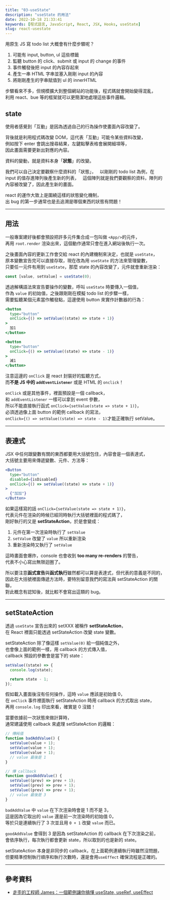 ```yaml
---
title: "03-useState"
description: "useState 的用法"
date: 2022-10-18 21:33:41
keywords: [程式語言, JavaScript, React, JSX, Hooks, useState]
slug: react-usestate
---
```


用原生 JS 寫 todo list 大概會有什麼步驟呢？

1. 可能有 input, button, ul 這些標籤
2. 監聽 button 的 click、submit 或 input 的 change 的事件
3. 事件觸發後把 input 的內容存起來
4. 產生一串 HTML 字串並塞入剛剛 input 的內容
5. 將剛剛產生的字串賦值到 ul 的 innerHTML

步驟看來不多，但規模擴大到整個網站的功能後，程式碼就會開始變得混亂，  
利用 react、bue 等的框架就可以更簡潔地處理這些事件邏輯。

## state

使用者感覺到「互動」是因為透過自己的行為操作使畫面內容改變了。

背後就是利用程式碼改變 DOM，這代表「互動」可能令某些資料改變，  
例如按下 enter 會跳出搜尋結果，左鍵點擊表格會展開細項等，  
因此畫面需要更新出對應的內容。

資料的變動，就是資料本身「**狀態**」的改變。

我們可以自己決定要觀察什麼資料的「狀態」，  
以剛剛的 todo list 為例，在 input 的值存進陣列後產生新的列表，  
這個陣列就是我們要觀察的資料，陣列的內容被改變了，因此產生新的畫面。

react 的運作大致上是圍繞這樣的狀態變化機制，  
出 bug 的第一步通常也是去追溯是哪個東西的狀態有問題！

---

## 用法

一般專案建好後都會預設把許多元件集合成一包叫做 `<App/>`的元件，  
再用 `root.render` 渲染出來，這個動作通常只會在進入網站後執行一次。

之後畫面內容的更新工作會交給 react 的內建機制來決定，也就是 `useState`，  
原本變數宣告完可以直接存取，現在改為用 `useState` 的方法來管理變數，  
只要任一元件有用到 `useState`，那麼 state 的內容改變了，元件就會重新渲染：

```jsx
const [value, setValue] = useState(0);
```

透過解構語法來宣告要操作的變數，呼叫 `useState` 時要傳入一個值，  
作為 `value` 的初始值，之後跟剛剛在模擬 todo list 的步驟一樣，  
需要監聽某個元素當作觸發點，這邊使用 button 來實作計數器的行為：

```jsx
<button
  type="button"
  onClick={() => setValue((state) => state + 1)}
>
  加1
</button>

<button
  type="button"
  onClick={() => setValue((state) => state - 1)}
>
  減1
</button>
```

注意這邊的 `onClick` 是 react 封裝好的監聽方式，  
而**不是 JS 中的 `addEventListener`** 或是 HTML 的 `onclick`！

`onClick` 或是其他事件，裡面預設是一個 callback，  
和 `addEventListener` 一樣可以拿到 event 參數，  
所以不能直接執行函式 `onClick={setValue(state => state + 1)}`，  
必須透過像上面 button 的範例 callback 的寫法，  
`onClick={() => setValue((state) => state - 1)`才能正確執行 setValue。

---

## 表達式

JSX 中任何跟變數有關的東西都要用大括號包住，內容會是一個表達式，  
大括號主要用來傳遞變數、元件、方法等：

```jsx
<Button
  type="button"
  disabled={isDisabled}
  onClick={() => setValue((state) => state + 1)}
>
  {"加加"}
</Button>
```

如果這樣寫的話 `onClick={setValue(state => state + 1)}`，  
代表元件在渲染的時候已經同時執行大括號裡面的程式碼了，  
剛好執行的又是 **setStateAction**，於是會變成：

1. 元件在第一次渲染時執行了 `setValue`
2. `setValue` 改變了 `value` 所以重新渲染
3. 重新渲染時又執行了 `setValue`

這時畫面會爆炸，console 也會收到 **too many re-renders** 的警告，  
代表不小心寫出無限迴圈了。

所以要注意**函式宣告**與**函式執行**雖然都可以算是表達式，但代表的意義是不同的，  
因此在大括號裡面傳遞方法時，要特別留意我們的寫法與 setStateAction 的關聯，  
對此概念有認知後，就比較不會寫出這類的 bug。

---

## setStateAction

透過 `useState` 宣告出來的 setXXX 被稱作 **setStateAction**，  
在 React 裡面只能透過 setStateAction 改變 state 變數。

setStateAction 除了像這樣 `setValue(0)` 給一個純值之外，  
也會像上面的範例一樣，用 callback 的方式傳入值，  
callback 預設的參數會是當下的 state：

```jsx
setValue((state) => {
  console.log(state);

  return state - 1;
});
```

假如載入畫面後沒有任何操作，這時 `value` 應該是初始值 0，  
在 `onClick` 事件裡面執行 setStateAction 時用 callback 的方式取出 state，  
再用 `console.log` 印出來看，確實是 0 沒錯！

當要依據前一次狀態來做計算時，  
通常建議使用 callback 來處理 setStateAction 的邏輯：

```jsx
// 傳純值
function badAddValue() {
  setValue(value + 1);
  setValue(value + 1);
  setValue(value + 1);
  // value 最後是 1
}

// 傳 callback
function goodAddValue() {
  setValue((prev) => prev + 1);
  setValue((prev) => prev + 1);
  setValue((prev) => prev + 1);
  // value 最後是 3
}
```

`badAddValue` 中 `value` 在下次渲染時會是 1 而不是 3，  
這是因為它取出的 `value` 還是前一次渲染時的初始值 0，  
等於只是連續執行了 3 次並且用 `0 + 1` 改變 `value` 而已。

`goodAddValue` 會得到 3 是因為 setStateAction 的 callback 在下次渲染之前，  
會依序執行，每次執行都會更新 state，所以取到的也是新的 state。

setStateAction 本身是非同步的 callback，在上面範例連續執行時雖然沒問題，  
但要精準控制執行順序和執行次數時，還是會用`useEffect` 確保流程是正確的。

---

## 參考資料

- [走歪的工程師 James：一個範例讓你搞懂 useState, useRef, useEffect](https://www.youtube.com/watch?v=q0C5g4WIrKU)
